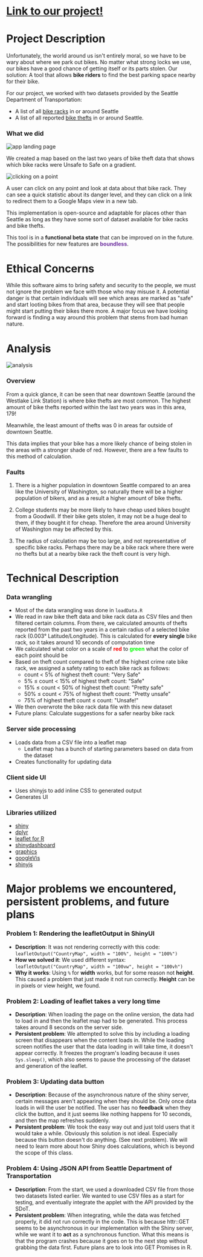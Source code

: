 # [Link to our project!](https://wkwok16.shinyapps.io/bb4-finalproj/)

# Project Description

Unfortunately, the world around us isn't entirely moral, so we have to be wary about where we park out bikes. No matter what strong locks we use, our bikes have a good chance of getting itself or its parts stolen. Our solution: A tool that allows **bike riders** to find the best parking space nearby for their bike.

For our project, we worked with two datasets provided by the Seattle Department of Transportation:

* A list of all [bike racks](https://data.seattle.gov/Transportation/City-of-Seattle-Bicycle-Racks/vncn-umqp) in or around Seattle
* A list of all reported [bike thefts](https://data.seattle.gov/widgets/8rw6-mmz7) in or around Seattle.

### What we did

![app landing page](/readmePictures/landingPage.png)

We created a map based on the last two years of bike theft data that shows which bike racks were Unsafe to Safe on a gradient.

![clicking on a point](/readmePictures/clickOnPoint.png)

A user can click on any point and look at data about that bike rack. They can see a quick statistic about its danger level, and they can click on a link to redirect them to a Google Maps view in a new tab.

This implementation is open-source and adaptable for places other than Seattle as long as they have some sort of dataset available for bike racks and bike thefts.

This tool is in a **functional beta state** that can be improved on in the future. The possibilities for new features are <strong style="color:#7033a1">boundless</strong>.

# Ethical Concerns

While this software aims to bring safety and security to the people, we must not ignore the problem we face with those who may misuse it. A potential danger is that certain individuals will see which areas are marked as "safe" and start looting bikes from that area, because they will see that people might start putting their bikes there more. A major focus we have looking forward is finding a way around this problem that stems from bad human nature.

# Analysis

![analysis](/readmePictures/analysis.png)

### Overview

From a quick glance, it can be seen that near downtown Seattle (around the Westlake Link Station) is where bike thefts are most common. The highest amount of bike thefts reported within the last two years was in this area, 179!

Meanwhile, the least amount of thefts was 0 in areas far outside of downtown Seattle.

This data implies that your bike has a more likely chance of being stolen in the areas with a stronger shade of red. However, there are a few faults to this method of calculation.

### Faults

1. There is a higher population in downtown Seattle compared to an area like the University of Washington, so naturally there will be a higher population of bikers, and as a result a higher amount of bike thefts.

1. College students may be more likely to have cheap used bikes bought from a Goodwill. If their bike gets stolen, it may not be a huge deal to them, if they bought it for cheap. Therefore the area around University of Washington may be affected by this.

1. The radius of calculation may be too large, and not representative of specific bike racks. Perhaps there may be a bike rack where there were no thefts but at a nearby bike rack the theft count is very high.



# Technical Description

### Data wrangling

* Most of the data wrangling was done in `loadData.R`
* We read in raw bike theft data and bike rack data as CSV files and then filtered certain columns. From there, we calculated amounts of thefts reported from the past two years in a certain radius of a selected bike rack (0.003° Latitude/Longitude). This is calculated for **every single** bike rack, so it takes around 10 seconds of computation time
* We calculated what color on a scale of <strong style="color:#FF0000">red</strong> to <strong style="color:#00FF00">green</strong> what the color of each point should be
* Based on theft count compared to theft of the highest crime rate bike rack, we assigned a safety rating to each bike rack as follows:
  * count < 5% of highest theft count: "Very Safe"
  * 5% ≤ count < 15% of highest theft count: "Safe"
  * 15% ≤ count < 50% of highest theft count: "Pretty safe"
  * 50% ≤ count < 75% of highest theft count: "Pretty unsafe"
  * 75% of highest theft count ≤ count: "Unsafe!"
* We then overwrote the bike rack data file with this new dataset
* Future plans: Calculate suggestions for a safer nearby bike rack

### Server side processing

* Loads data from a CSV file into a leaflet map
  * Leaflet map has a bunch of starting parameters based on data from the dataset
* Creates functionality for updating data

### Client side UI

* Uses shinyjs to add inline CSS to generated output
* Generates UI

### Libraries utilized

* [shiny](https://shiny.rstudio.com/)
* [dplyr](http://dplyr.tidyverse.org/)
* [leaflet for R](https://rstudio.github.io/leaflet/)
* [shinydashboard](https://rstudio.github.io/shinydashboard/)
* [graphics](https://stat.ethz.ch/R-manual/R-devel/library/graphics/html/00Index.html)
* [googleVis](https://cran.r-project.org/web/packages/googleVis/index.html)
* [shinyjs](https://deanattali.com/shinyjs/)

# Major problems we encountered, persistent problems, and future plans

### Problem 1: Rendering the leafletOutput in ShinyUI

* **Description**: It was not rendering correctly with this code: `leafletOutput("CountryMap", width = "100%", height = "100%")`
* **How we solved it**: We used different syntax: `leafletOutput("CountryMap", width = "100vw", height = "100vh")`
* **Why it works**: Using `%` for **width** works, but for some reason not **height**. This caused a problem that just made it not run correctly. **Height** can be in pixels or view height, we found.

### Problem 2: Loading of leaflet takes a very long time

* **Description**: When loading the page on the online version, the data had to load in and then the leaflet map had to be generated. This process takes around 8 seconds on the server side.
* **Persistent problem**: We attempted to solve this by including a loading screen that disappears when the content loads in. While the loading screen notifies the user that the data loading in will take time, it doesn't appear correctly. It freezes the program's loading because it uses `Sys.sleep()`, which also seems to pause the processing of the dataset and generation of the leaflet.

### Problem 3: Updating data button

* **Description**: Because of the asynchronous nature of the shiny server, certain messages aren't appearing when they should be. Only once data loads in will the user be notified. The user has no **feedback** when they click the button, and it just seems like nothing happens for 10 seconds, and then the map refreshes suddenly.
* **Persistent problem**: We took the easy way out and just told users that it would take a while. Obviously this solution is not ideal. Especially because this button doesn't do anything. (See next problem). We will need to learn more about how Shiny does calculations, which is beyond the scope of this class.

### Problem 4: Using JSON API from Seattle Department of Transportation

* **Description**: From the start, we used a downloaded CSV file from those two datasets listed earlier. We wanted to use CSV files as a start for testing, and eventually integrate the applet with the API provided by the SDoT.
* **Persistent problem**: When integrating, while the data was fetched properly, it did not run correctly in the code. This is because httr::GET seems to be asynchronous in our implementation with the Shiny server, while we want it to **act** as a synchronous function. What this means is that the program crashes because it goes on to the next step without grabbing the data first. Future plans are to look into GET Promises in R.
